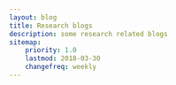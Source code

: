 ```yaml
---
layout: blog
title: Research blogs
description: some research related blogs
sitemap:
    priority: 1.0
    lastmod: 2018-03-30
    changefreq: weekly
---
```

